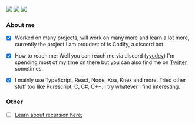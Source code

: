 
[![](https://img.shields.io/github/followers/vycdev?label=Follow%20me&style=social)](https://github.com/login?return_to=https%3A%2F%2Fgithub.com%2Fvycdev) [![](https://img.shields.io/twitch/status/vycdev?style=social)](https://www.twitch.tv/vycdev) [![](https://img.shields.io/twitter/follow/vycdev?style=social)](https://twitter.com/vycdev)
### About me
- [x] Worked on many projects, will work on many more and learn a lot more, currently the project I am proudest of is Codify, a discord bot. 

- [x] How to reach me: Well you can reach me via discord ([vycdev](https://discordapp.com/users/270972671490129921)) I'm spending most of my time on there but you can also find me on [Twitter](https://twitter.com/vycdev) sometimes.

- [x] I mainly use TypeScript, React, Node, Koa, Knex and more. Tried other stuff too like Purescript, C, C#, C++. I try whatever I find interesting.

### Other

- [ ] [Learn about recursion here](https://github.com/Vyctor661);
